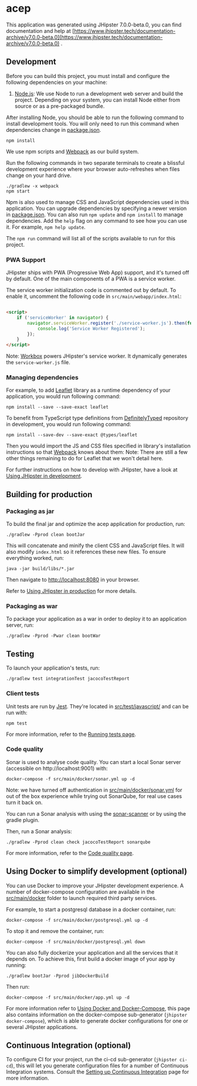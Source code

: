 # acep

This application was generated using JHipster 7.0.0-beta.0, you can find documentation and help
at [https://www.jhipster.tech/documentation-archive/v7.0.0-beta.0](https://www.jhipster.tech/documentation-archive/v7.0.0-beta.0)
.

## Development

Before you can build this project, you must install and configure the following dependencies on your machine:

1. [Node.js][]: We use Node to run a development web server and build the project. Depending on your system, you can
   install Node either from source or as a pre-packaged bundle.

After installing Node, you should be able to run the following command to install development tools. You will only need
to run this command when dependencies change in [package.json](package.json).

```
npm install
```

We use npm scripts and [Webpack][] as our build system.

Run the following commands in two separate terminals to create a blissful development experience where your browser
auto-refreshes when files change on your hard drive.

```
./gradlew -x webpack
npm start
```

Npm is also used to manage CSS and JavaScript dependencies used in this application. You can upgrade dependencies by
specifying a newer version in [package.json](package.json). You can also run `npm update` and `npm install` to manage
dependencies. Add the `help` flag on any command to see how you can use it. For example, `npm help update`.

The `npm run` command will list all of the scripts available to run for this project.

### PWA Support

JHipster ships with PWA (Progressive Web App) support, and it's turned off by default. One of the main components of a
PWA is a service worker.

The service worker initialization code is commented out by default. To enable it, uncomment the following code
in `src/main/webapp/index.html`:

```html

<script>
    if ('serviceWorker' in navigator) {
        navigator.serviceWorker.register('./service-worker.js').then(function () {
            console.log('Service Worker Registered');
        });
    }
</script>
```

Note: [Workbox](https://developers.google.com/web/tools/workbox/) powers JHipster's service worker. It dynamically
generates the `service-worker.js` file.

### Managing dependencies

For example, to add [Leaflet][] library as a runtime dependency of your application, you would run following command:

```
npm install --save --save-exact leaflet
```

To benefit from TypeScript type definitions from [DefinitelyTyped][] repository in development, you would run following
command:

```
npm install --save-dev --save-exact @types/leaflet
```

Then you would import the JS and CSS files specified in library's installation instructions so that [Webpack][] knows
about them:
Note: There are still a few other things remaining to do for Leaflet that we won't detail here.

For further instructions on how to develop with JHipster, have a look at [Using JHipster in development][].

## Building for production

### Packaging as jar

To build the final jar and optimize the acep application for production, run:

```
./gradlew -Pprod clean bootJar
```

This will concatenate and minify the client CSS and JavaScript files. It will also modify `index.html` so it references
these new files. To ensure everything worked, run:

```
java -jar build/libs/*.jar
```

Then navigate to [http://localhost:8080](http://localhost:8080) in your browser.

Refer to [Using JHipster in production][] for more details.

### Packaging as war

To package your application as a war in order to deploy it to an application server, run:

```
./gradlew -Pprod -Pwar clean bootWar
```

## Testing

To launch your application's tests, run:

```
./gradlew test integrationTest jacocoTestReport
```

### Client tests

Unit tests are run by [Jest][]. They're located in [src/test/javascript/](src/test/javascript/) and can be run with:

```
npm test
```

For more information, refer to the [Running tests page][].

### Code quality

Sonar is used to analyse code quality. You can start a local Sonar server (accessible on http://localhost:9001) with:

```
docker-compose -f src/main/docker/sonar.yml up -d
```

Note: we have turned off authentication in [src/main/docker/sonar.yml](src/main/docker/sonar.yml) for out of the box
experience while trying out SonarQube, for real use cases turn it back on.

You can run a Sonar analysis with using
the [sonar-scanner](https://docs.sonarqube.org/display/SCAN/Analyzing+with+SonarQube+Scanner) or by using the gradle
plugin.

Then, run a Sonar analysis:

```
./gradlew -Pprod clean check jacocoTestReport sonarqube
```

For more information, refer to the [Code quality page][].

## Using Docker to simplify development (optional)

You can use Docker to improve your JHipster development experience. A number of docker-compose configuration are
available in the [src/main/docker](src/main/docker) folder to launch required third party services.

For example, to start a postgresql database in a docker container, run:

```
docker-compose -f src/main/docker/postgresql.yml up -d
```

To stop it and remove the container, run:

```
docker-compose -f src/main/docker/postgresql.yml down
```

You can also fully dockerize your application and all the services that it depends on. To achieve this, first build a
docker image of your app by running:

```
./gradlew bootJar -Pprod jibDockerBuild
```

Then run:

```
docker-compose -f src/main/docker/app.yml up -d
```

For more information refer to [Using Docker and Docker-Compose][], this page also contains information on the
docker-compose sub-generator (`jhipster docker-compose`), which is able to generate docker configurations for one or
several JHipster applications.

## Continuous Integration (optional)

To configure CI for your project, run the ci-cd sub-generator (`jhipster ci-cd`), this will let you generate
configuration files for a number of Continuous Integration systems. Consult the [Setting up Continuous Integration][]
page for more information.

[jhipster homepage and latest documentation]: https://www.jhipster.tech

[jhipster 7.0.0-beta.0 archive]: https://www.jhipster.tech/documentation-archive/v7.0.0-beta.0

[using jhipster in development]: https://www.jhipster.tech/documentation-archive/v7.0.0-beta.0/development/

[using docker and docker-compose]: https://www.jhipster.tech/documentation-archive/v7.0.0-beta.0/docker-compose

[using jhipster in production]: https://www.jhipster.tech/documentation-archive/v7.0.0-beta.0/production/

[running tests page]: https://www.jhipster.tech/documentation-archive/v7.0.0-beta.0/running-tests/

[code quality page]: https://www.jhipster.tech/documentation-archive/v7.0.0-beta.0/code-quality/

[setting up continuous integration]: https://www.jhipster.tech/documentation-archive/v7.0.0-beta.0/setting-up-ci/

[node.js]: https://nodejs.org/

[webpack]: https://webpack.github.io/

[angular cli]: https://cli.angular.io/

[browsersync]: https://www.browsersync.io/

[jest]: https://facebook.github.io/jest/

[jasmine]: https://jasmine.github.io/2.0/introduction.html

[protractor]: https://angular.github.io/protractor/

[leaflet]: https://leafletjs.com/

[definitelytyped]: https://definitelytyped.org/
